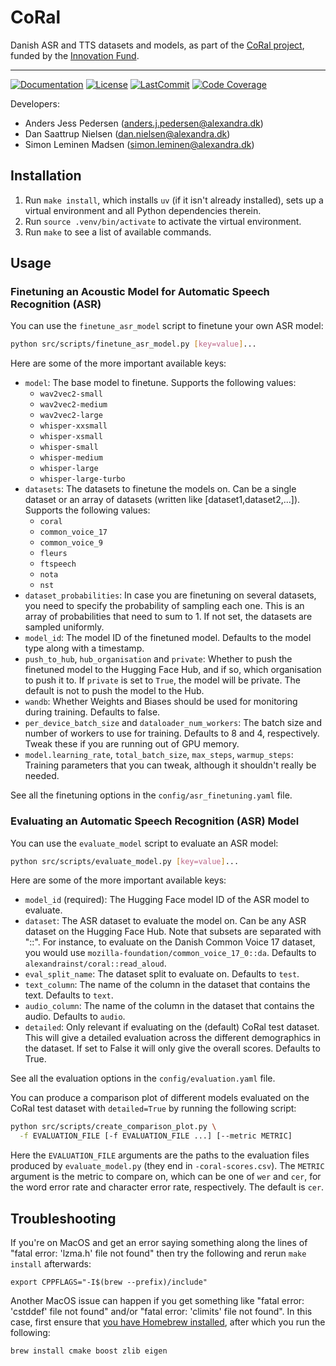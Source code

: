 # CoRal

Danish ASR and TTS datasets and models, as part of the [CoRal
project](https://alexandra.dk/coral/), funded by the [Innovation
Fund](https://innovationsfonden.dk/).

______________________________________________________________________
[![Documentation](https://img.shields.io/badge/docs-passing-green)](https://alexandrainst.github.io/coral/coral.html)
[![License](https://img.shields.io/github/license/alexandrainst/coral)](https://github.com/alexandrainst/coral/blob/main/LICENSE)
[![LastCommit](https://img.shields.io/github/last-commit/alexandrainst/coral)](https://github.com/alexandrainst/coral/commits/main)
[![Code Coverage](https://img.shields.io/badge/Coverage-54%25-orange.svg)](https://github.com/alexandrainst/coral/tree/main/tests)


Developers:

- Anders Jess Pedersen (anders.j.pedersen@alexandra.dk)
- Dan Saattrup Nielsen (dan.nielsen@alexandra.dk)
- Simon Leminen Madsen (simon.leminen@alexandra.dk)



## Installation

1. Run `make install`, which installs `uv` (if it isn't already installed), sets up a
   virtual environment and all Python dependencies therein.
2. Run `source .venv/bin/activate` to activate the virtual environment.
3. Run `make` to see a list of available commands.


## Usage

### Finetuning an Acoustic Model for Automatic Speech Recognition (ASR)

You can use the `finetune_asr_model` script to finetune your own ASR model:

```bash
python src/scripts/finetune_asr_model.py [key=value]...
```

Here are some of the more important available keys:

- `model`: The base model to finetune. Supports the following values:
  - `wav2vec2-small`
  - `wav2vec2-medium`
  - `wav2vec2-large`
  - `whisper-xxsmall`
  - `whisper-xsmall`
  - `whisper-small`
  - `whisper-medium`
  - `whisper-large`
  - `whisper-large-turbo`
- `datasets`: The datasets to finetune the models on. Can be a single dataset or an
  array of datasets (written like [dataset1,dataset2,...]). Supports the following
  values:
  - `coral`
  - `common_voice_17`
  - `common_voice_9`
  - `fleurs`
  - `ftspeech`
  - `nota`
  - `nst`
- `dataset_probabilities`: In case you are finetuning on several datasets, you need to
  specify the probability of sampling each one. This is an array of probabilities that
  need to sum to 1. If not set, the datasets are sampled uniformly.
- `model_id`: The model ID of the finetuned model. Defaults to the model type along with
  a timestamp.
- `push_to_hub`, `hub_organisation` and `private`: Whether to push the finetuned model
  to the Hugging Face Hub, and if so, which organisation to push it to. If `private` is
  set to `True`, the model will be private. The default is not to push the model to the
  Hub.
- `wandb`: Whether Weights and Biases should be used for monitoring during training.
  Defaults to false.
- `per_device_batch_size` and `dataloader_num_workers`: The batch size and number of
  workers to use for training. Defaults to 8 and 4, respectively. Tweak these if you are
  running out of GPU memory.
- `model.learning_rate`, `total_batch_size`, `max_steps`, `warmup_steps`: Training
  parameters that you can tweak, although it shouldn't really be needed.

See all the finetuning options in the `config/asr_finetuning.yaml` file.


### Evaluating an Automatic Speech Recognition (ASR) Model

You can use the `evaluate_model` script to evaluate an ASR model:

```bash
python src/scripts/evaluate_model.py [key=value]...
```

Here are some of the more important available keys:

- `model_id` (required): The Hugging Face model ID of the ASR model to evaluate.
- `dataset`: The ASR dataset to evaluate the model on. Can be any ASR dataset on the
  Hugging Face Hub. Note that subsets are separated with "::". For instance, to evaluate
  on the Danish Common Voice 17 dataset, you would use
  `mozilla-foundation/common_voice_17_0::da`. Defaults to
  `alexandrainst/coral::read_aloud`.
- `eval_split_name`: The dataset split to evaluate on. Defaults to `test`.
- `text_column`: The name of the column in the dataset that contains the text. Defaults
  to `text`.
- `audio_column`: The name of the column in the dataset that contains the audio. Defaults
  to `audio`.
- `detailed`: Only relevant if evaluating on the (default) CoRal test dataset. This will
  give a detailed evaluation across the different demographics in the dataset. If set to
  False it will only give the overall scores. Defaults to True.

See all the evaluation options in the `config/evaluation.yaml` file.

You can produce a comparison plot of different models evaluated on the CoRal test
dataset with `detailed=True` by running the following script:

```bash
python src/scripts/create_comparison_plot.py \
  -f EVALUATION_FILE [-f EVALUATION_FILE ...] [--metric METRIC]
```

Here the `EVALUATION_FILE` arguments are the paths to the evaluation files produced by
`evaluate_model.py` (they end in `-coral-scores.csv`). The `METRIC` argument is the
metric to compare on, which can be one of `wer` and `cer`, for the word error rate and
character error rate, respectively. The default is `cer`.


## Troubleshooting

If you're on MacOS and get an error saying something along the lines of "fatal error:
'lzma.h' file not found" then try the following and rerun `make install` afterwards:

```
export CPPFLAGS="-I$(brew --prefix)/include"
```

Another MacOS issue can happen if you get something like "fatal error: 'cstddef' file
not found" and/or "fatal error: 'climits' file not found". In this case, first ensure
that [you have Homebrew installed](https://brew.sh/), after which you run the following:

```
brew install cmake boost zlib eigen
```
